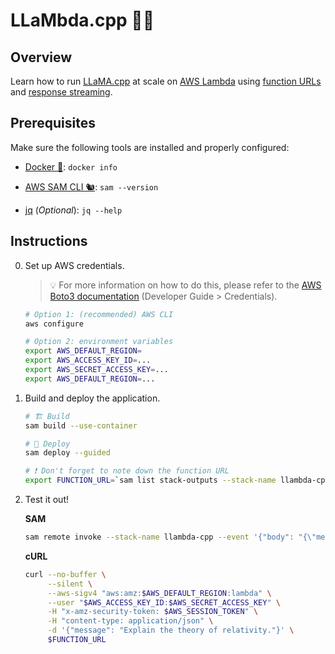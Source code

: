 # LLaMbda.cpp 🦙🔥

## Overview

Learn how to run [LLaMA.cpp](https://github.com/withcatai/node-llama-cpp) at scale on [AWS Lambda](https://aws.amazon.com/lambda/) using [function URLs](https://docs.aws.amazon.com/lambda/latest/dg/lambda-urls.html) and [response streaming](https://aws.amazon.com/blogs/compute/introducing-aws-lambda-response-streaming/).

## Prerequisites

Make sure the following tools are installed and properly configured:

* [Docker 🐋](https://docs.docker.com/engine/install/): `docker info`

* [AWS SAM CLI 🐿️](https://docs.aws.amazon.com/serverless-application-model/latest/developerguide/install-sam-cli.html): `sam --version`

* [jq](https://jqlang.github.io/jq/download/) (*Optional*): `jq --help`

## Instructions

0. Set up AWS credentials.

    > 💡 For more information on how to do this, please refer to the [AWS Boto3 documentation](https://boto3.amazonaws.com/v1/documentation/api/latest/guide/credentials.html) (Developer Guide > Credentials).

    ```bash
    # Option 1: (recommended) AWS CLI
    aws configure

    # Option 2: environment variables
	export AWS_DEFAULT_REGION=
    export AWS_ACCESS_KEY_ID=...
    export AWS_SECRET_ACCESS_KEY=...
    export AWS_DEFAULT_REGION=...
    ```

1. Build and deploy the application.

    ```bash
    # 🏗️ Build
    sam build --use-container

    # 🚀 Deploy
    sam deploy --guided

    # ❗ Don't forget to note down the function URL
    export FUNCTION_URL=`sam list stack-outputs --stack-name llambda-cpp --output json | jq -r '.[] | select(.OutputKey == "LLaMbdaCppFunctionUrl") | .OutputValue'`
    ```

2. Test it out!

    **SAM**

    ```bash
    sam remote invoke --stack-name llambda-cpp --event '{"body": "{\"message\": \"Explain the theory of relativity.\"}"}'
    ```

    **cURL**

    ```bash
    curl --no-buffer \
         --silent \
         --aws-sigv4 "aws:amz:$AWS_DEFAULT_REGION:lambda" \
         --user "$AWS_ACCESS_KEY_ID:$AWS_SECRET_ACCESS_KEY" \
         -H "x-amz-security-token: $AWS_SESSION_TOKEN" \
         -H "content-type: application/json" \
         -d '{"message": "Explain the theory of relativity."}' \
         $FUNCTION_URL
    ```
